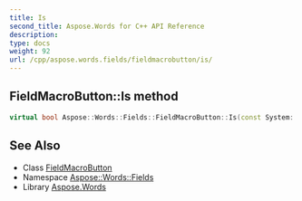 ```yaml
---
title: Is
second_title: Aspose.Words for C++ API Reference
description: 
type: docs
weight: 92
url: /cpp/aspose.words.fields/fieldmacrobutton/is/
---
```

## FieldMacroButton::Is method




```cpp
virtual bool Aspose::Words::Fields::FieldMacroButton::Is(const System::TypeInfo &target) const override
```

## See Also

* Class [FieldMacroButton](../)
* Namespace [Aspose::Words::Fields](../../)
* Library [Aspose.Words](../../../)
